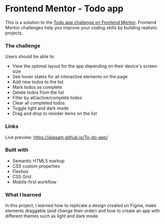 # Frontend Mentor - Todo app

This is a solution to the [Todo app challenge on Frontend Mentor](https://www.frontendmentor.io/challenges/todo-app-Su1_KokOW). Frontend Mentor challenges help you improve your coding skills by building realistic projects. 

### The challenge

Users should be able to:

- View the optimal layout for the app depending on their device's screen size
- See hover states for all interactive elements on the page
- Add new todos to the list
- Mark todos as complete
- Delete todos from the list
- Filter by all/active/complete todos
- Clear all completed todos
- Toggle light and dark mode
- Drag and drop to reorder items on the list


### Links

Live preview: https://jajasam.github.io/To-do-app/


### Built with

- Semantic HTML5 markup
- CSS custom properties
- Flexbox
- CSS Grid
- Mobile-first workflow


### What I learned

In this project, I learned how to replicate a design created on Figma, make elements draggable (and change their order) and how to create an app with different themes such as light and dark mode.
